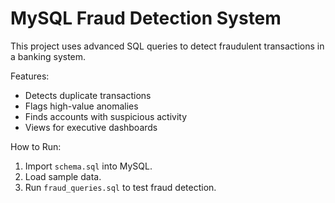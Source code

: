 # MySQL Fraud Detection System  

This project uses advanced SQL queries to detect fraudulent transactions in a banking system.  

Features:
- Detects duplicate transactions
- Flags high-value anomalies
- Finds accounts with suspicious activity
- Views for executive dashboards

 How to Run:
1. Import `schema.sql` into MySQL.
2. Load sample data.
3. Run `fraud_queries.sql` to test fraud detection.

